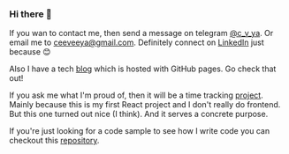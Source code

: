 ### Hi there 🤙

If you wan to contact me, then send a message on telegram [@c_v_ya](https://t.me/c_v_ya).
Or email me to [ceeveeya@gmail.com](mailto:ceeveeya@gmail.com).
Definitely connect on [LinkedIn](https://linkedin.com/in/constantine-yarushkin) just because :blush:

Also I have a tech [blog](https://c-v-ya.github.io/blog) which is hosted with GitHub pages. Go check that out!

If you ask me what I'm proud of, then it will be a time tracking [project](https://github.com/c-v-ya/time-left). Mainly because this is my first React project and I don't really do frontend. But this one turned out nice (I think). And it serves a concrete purpose.

If you're just looking for a code sample to see how I write code you can checkout this [repository](https://github.com/c-v-ya/likers).
